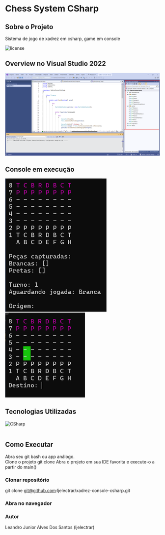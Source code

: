 # Chess System CSharp

## Sobre o Projeto

Sistema de jogo de xadrez em csharp,
game em console

![[license](https://github.com/ljelectrar/xadrez-console-csharp/blob/main/LICENSE)](https://img.shields.io/badge/MIT-LICENSE-740034)

## Overview no Visual Studio 2022

![Print Tela do Projeto no Visual Studio](https://github.com/ljelectrar/assets/blob/main/projects%20screenshots/project_03_1.png)

## Console em execução
![](https://github.com/ljelectrar/assets/blob/main/projects%20screenshots/project_03_2.png)
![](https://github.com/ljelectrar/assets/blob/main/projects%20screenshots/project_03_3.png)

## Tecnologias Utilizadas

<div>
  <img align="center" alt="CSharp" src="https://img.shields.io/badge/C%23-239120?style=for-the-badge&logo=c-sharp&logoColor=white"/>
</div>
<br/>

## Como Executar

Abra seu git bash ou app análogo.<br/>
Clone o projeto git clone
Abra o projeto em sua IDE favorita e execute-o a partir do main()

### Clonar repositório
git clone git@github.com:ljelectrar/xadrez-console-csharp.git

### Abra no navegador


### Autor

Leandro Junior Alves Dos Santos (ljelectrar)


